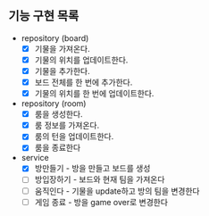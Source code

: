 ## 기능 구현 목록

- repository (board)
    - [x] 기물을 가져온다.
    - [x] 기물의 위치를 업데이트한다.
    - [x] 기물을 추가한다.
    - [x] 보드 전체를 한 번에 추가한다.
    - [x] 기물의 위치를 한 번에 업데이트한다.

- repository (room)
    - [x] 룸을 생성한다.
    - [x] 룸 정보를 가져온다.
    - [x] 룸의 턴을 업데이트한다.
    - [x] 룸을 종료한다

- service
    - [x] 방만들기 - 방을 만들고 보드를 생성
    - [ ] 방입장하기 - 보드와 현재 팀을 가져온다
    - [ ] 움직인다 - 기물을 update하고 방의 팀을 변경한다
    - [ ] 게임 종료 - 방을 game over로 변경한다
